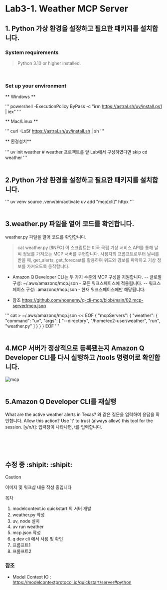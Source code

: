 # Lab3-1. Weather MCP Server

## 1. Python 가상 환경을 설정하고 필요한 패키지를 설치합니다.
### System requirements
> Python 3.10 or higher installed.
<BR>

### Set up your environment
** Windows **

'''
powershell -ExecutionPolicy ByPass -c "irm https://astral.sh/uv/install.ps1 | iex"
'''
<BR>

** Mac/Linux **

'''
curl -LsSf https://astral.sh/uv/install.sh | sh
'''
<BR>

** 환경설치**

'''
uv init weather  # weather 프로젝트를 앞 Lab에서 구성하였다면 skip
cd weather
'''
<BR><BR>

## 2.Python 가상 환경을 설정하고 필요한 패키지를 설치합니다.

'''
uv venv
source .venv/bin/activate
uv add "mcp[cli]" httpx
'''
<BR><BR>

## 3.weather.py 파일을 열어 코드를 확인합니다.
weather.py 파일을 열어 코드를 확인합니다.
> cat weather.py
> [!INFO]
> 이 스크립트는 미국 국립 기상 서비스 API를 통해 날씨 정보를 가져오는 MCP 서버를 구현합니다. 사용자의 프롬프트로부터 날씨를 받을 때, get_alerts, get_forecast를 활용하여 위도와 경보를 파악하고 기상 정보를 가져오도록 동작합니다.

- Amazon Q Developer CLI는 두 가지 수준의 MCP 구성을 지원합니다.
-- 글로벌 구성: ~/.aws/amazonq/mcp.json - 모든 워크스페이스에 적용됩니다.
-- 워크스페이스 구성: .amazonq/mcp.json - 현재 워크스페이스에만 해당됩니다.
* 참조
https://github.com/noenemy/q-cli-mcp/blob/main/02.mcp-server/mcp.json

'''
cat > ~/.aws/amazonq/mcp.json << EOF
{
  "mcpServers": {
    "weather": {
      "command": "uv",
      "args": [
        "--directory",
        "/home/ec2-user/weather",
        "run",
        "weather.py"
      ]
    }
  }
}
EOF
'''
<BR><BR>

## 4.MCP 서버가 정상적으로 등록됐는지 Amazon Q Developer CLI를 다시 실행하고 /tools 명령어로 확인합니다.
![mcp](https://github.com/noenemy/q-cli-mcp/blob/main/02.mcp-server/images/mcp_01.png)
<BR><BR>

## 5.Amazon Q Developer CLI를 재실행
What are the active weather alerts in Texas? 와 같은 질문을 입력하여 응답을 확인합니다. Allow this action? Use 't' to trust (always allow) this tool for the session. [y/n/t]: 입력창이 나타나면, t를 입력합니다.

<BR><BR><BR>
## 수정 중 :shipit: :shipit: 
> [!CAUTION]
> 이미지 및 워크샵 내용 작성 중입니다

목차
1. modelcontext.io quickstart 의 서버 개발
2. weather.py 작성
3. uv, node 설치
4. uv run weather
5. mcp.json 작성
6. q dev cli 에서 사용 및 확인
7. 프롬프트1
8. 프롬프트2
   
### 참조
- Model Context IO : https://modelcontextprotocol.io/quickstart/server#python
